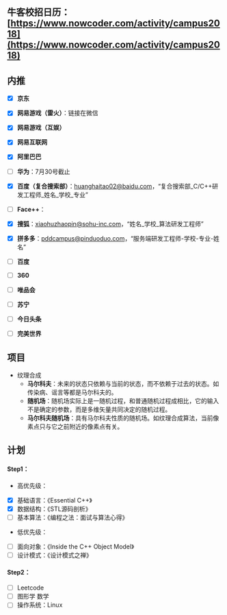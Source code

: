 
## 牛客校招日历：[https://www.nowcoder.com/activity/campus2018](https://www.nowcoder.com/activity/campus2018)
## 内推
- [x] **京东**
- [x] **网易游戏（雷火）**：链接在微信
- [x] **网易游戏（互娱）**
- [x] **网易互联网**
- [x] **阿里巴巴**
- [ ] **华为**：7月30号截止
- [x] **百度（复合搜索部）**：[huanghaitao02@baidu.com](huanghaitao02@baidu.com)，“复合搜索部\_C/C++研发工程师\_姓名\_学校\_专业”
- [ ] **Face++**：
- [x] **搜狐**：[xiaohuzhaopin@sohu-inc.com](xiaohuzhaopin@sohu-inc.com)，“姓名\_学校\_算法研发工程师”
- [x] **拼多多**：[pddcampus@pinduoduo.com](pddcampus@pinduoduo.com)，“服务端研发工程师-学校-专业-姓名”

- [ ] **百度**
- [ ] **360**
- [ ] **唯品会**
- [ ] **苏宁**
- [ ] **今日头条**
- [ ] **完美世界**

## 项目
* 纹理合成
    - **马尔科夫**：未来的状态只依赖与当前的状态，而不依赖于过去的状态。如传染病、谣言等都是马尔科夫的。
    - **随机场**：随机场实际上是一随机过程，和普通随机过程成相比，它的输入不是确定的参数，而是多维矢量共同决定的随机过程。
    - **马尔科夫随机场**：具有马尔科夫性质的随机场。如纹理合成算法，当前像素点只与它之前附近的像素点有关。

## 计划
#### Step1：
* 高优先级：
- [x] 基础语言：《Essential C++》
- [x] 数据结构：《STL源码剖析》
- [ ] 基本算法：《编程之法：面试与算法心得》
* 低优先级：
- [ ] 面向对象：《Inside the C++ Object Model》
- [ ] 设计模式：《设计模式之禅》

#### Step2：
- [ ] Leetcode
- [ ] 图形学 数学
- [ ] 操作系统：Linux
